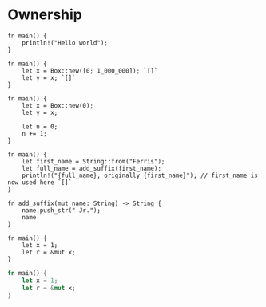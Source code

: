 # Ownership

```aquascope,permissions,run
fn main() {
    println!("Hello world");
}
```

<div class="override-moved">

```aquascope,interpreter,horizontal,run
fn main() {
    let x = Box::new([0; 1_000_000]); `[]`
    let y = x; `[]`
}
```

</div>

```aquascope,permissions,show_flows,boundaries,stepper
fn main() {
    let x = Box::new(0);
    let y = x;

    let n = 0;
    n += 1;
}
```

```aquascope,interpreter,horizontal,run
fn main() {
    let first_name = String::from("Ferris");
    let full_name = add_suffix(first_name);
    println!("{full_name}, originally {first_name}"); // first_name is now used here `[]`
}

fn add_suffix(mut name: String) -> String {
    name.push_str(" Jr.");
    name
}
```

```aquascope,interpreter,horizontal,run
fn main() {
    let x = 1;
    let r = &mut x;
}
```

```rust
fn main() {
    let x = 1;
    let r = &mut x;
}
```
